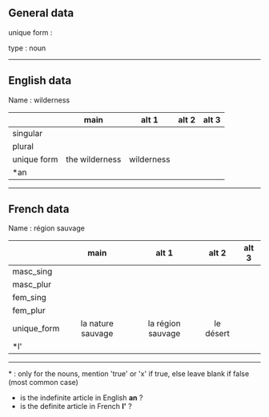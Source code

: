 ## General data

unique form :

type : noun

---

## English data

Name : wilderness

|             |      main      |   alt 1    | alt 2 | alt 3 |
| :---------- | :------------: | :--------: | :---: | ----- |
| singular    |                |            |       |       |
| plural      |                |            |       |       |
| unique form | the wilderness | wilderness |       |       |
| \*an        |                |            |       |       |

---

## French data

Name : région sauvage

|             |       main        |       alt 1       |   alt 2   | alt 3 |
| :---------- | :---------------: | :---------------: | :-------: | :---: |
| masc_sing   |                   |                   |           |       |
| masc_plur   |                   |                   |           |       |
| fem_sing    |                   |                   |           |       |
| fem_plur    |                   |                   |           |       |
| unique_form | la nature sauvage | la région sauvage | le désert |       |
| \*l'        |                   |                   |           |       |

---

\* : only for the nouns, mention 'true' or 'x' if true, else leave blank if false (most common case)

- is the indefinite article in English **an** ?
- is the definite article in French **l'** ?

